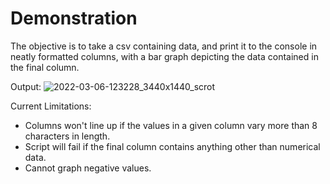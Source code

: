 # Demonstration
The objective is to take a csv containing data, and print it to the console in neatly formatted columns, with a bar graph depicting the data contained in the final column.

Output:
![2022-03-06-123228_3440x1440_scrot](https://user-images.githubusercontent.com/26313286/156934956-95844102-8a2f-4a16-a920-1cd5361cb2a8.png)


Current Limitations:
<ul>
    <li>Columns won't line up if the values in a given column vary more than 8 characters in length.</li>
    <li>Script will fail if the final column contains anything other than numerical data.</li>
    <li>Cannot graph negative values.</li>
</ul>
